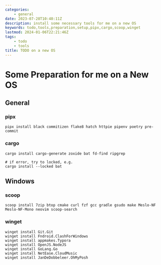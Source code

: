 ```yaml
---
categories:
    - general
date: 2023-07-28T10:40:11Z
description: install some necessary tools for me on a new OS
keywords: todo,tools,preparation,setup,pipx,cargo,scoop,winget
lastmod: 2024-01-06T22:21:46Z
tags:
    - todo
    - tools
title: TODO on a new OS
---
```




# Some Preparation for me on a New OS

## General

### pipx

```shell
pipx install black commitizen flake8 hatch httpie pipenv poetry pre-commit
```

### cargo

```shell
cargo install cargo-generate zoxide bat fd-find ripgrep

# if error, try to locked, e.g.
cargo install --locked bat
```

## Windows

### scoop

```shell
scoop install 7zip btop cmake curl fzf gcc gradle gsudo make Meslo-NF Meslo-NF-Mono neovim scoop-search
```

### winget

```shell
winget install Git.Git
winget install Fndroid.ClashForWindows
winget install appmakes.Typora
winget install OpenJS.NodeJS
winget install GoLang.Go
winget install NetEase.CloudMusic
winget install JanDeDobbeleer.OhMyPosh
```
